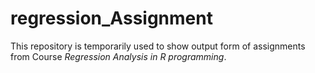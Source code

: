# regression_Assignment
This repository is temporarily used to show output form of assignments from Course *Regression Analysis in R programming*. 